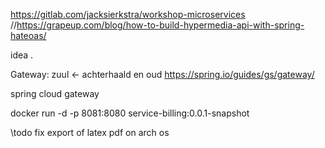 https://gitlab.com/jacksierkstra/workshop-microservices
//https://grapeup.com/blog/how-to-build-hypermedia-api-with-spring-hateoas/


idea .


Gateway:
zuul <- achterhaald en oud
https://spring.io/guides/gs/gateway/

spring cloud gateway 

docker run -d -p 8081:8080 service-billing:0.0.1-snapshot



\\todo fix export of latex pdf on arch os 